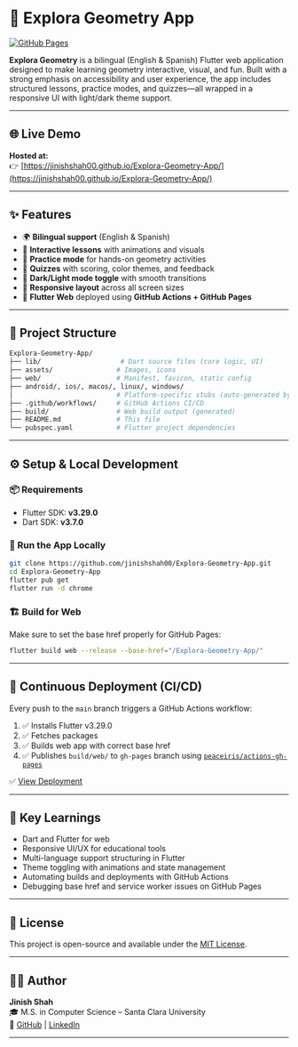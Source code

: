 # 📐 Explora Geometry App

[![GitHub Pages](https://img.shields.io/badge/live-demo-blue?style=for-the-badge&logo=github)](https://jinishshah00.github.io/Explora-Geometry-App/)

**Explora Geometry** is a bilingual (English & Spanish) Flutter web application designed to make learning geometry interactive, visual, and fun. Built with a strong emphasis on accessibility and user experience, the app includes structured lessons, practice modes, and quizzes—all wrapped in a responsive UI with light/dark theme support.

---

## 🌐 Live Demo

**Hosted at:**  
👉 [https://jinishshah00.github.io/Explora-Geometry-App/](https://jinishshah00.github.io/Explora-Geometry-App/)

---

## ✨ Features

- 🌍 **Bilingual support** (English & Spanish)
- 🧠 **Interactive lessons** with animations and visuals
- 📝 **Practice mode** for hands-on geometry activities
- 🎯 **Quizzes** with scoring, color themes, and feedback
- 🌙 **Dark/Light mode toggle** with smooth transitions
- 📱 **Responsive layout** across all screen sizes
- 🚀 **Flutter Web** deployed using **GitHub Actions + GitHub Pages**

---

## 📂 Project Structure

```bash
Explora-Geometry-App/
├── lib/                    # Dart source files (core logic, UI)
├── assets/                # Images, icons
├── web/                   # Manifest, favicon, static config
├── android/, ios/, macos/, linux/, windows/
│                          # Platform-specific stubs (auto-generated by Flutter)
├── .github/workflows/     # GitHub Actions CI/CD
├── build/                 # Web build output (generated)
├── README.md              # This file
└── pubspec.yaml           # Flutter project dependencies
```

---

## ⚙️ Setup & Local Development

### 📦 Requirements

- Flutter SDK: **v3.29.0**
- Dart SDK: **v3.7.0**

### 🚀 Run the App Locally

```bash
git clone https://github.com/jinishshah00/Explora-Geometry-App.git
cd Explora-Geometry-App
flutter pub get
flutter run -d chrome
```

### 🏗️ Build for Web

Make sure to set the base href properly for GitHub Pages:

```bash
flutter build web --release --base-href="/Explora-Geometry-App/"
```

---

## 🔁 Continuous Deployment (CI/CD)

Every push to the `main` branch triggers a GitHub Actions workflow:

1. ✅ Installs Flutter v3.29.0
2. ✅ Fetches packages
3. ✅ Builds web app with correct base href
4. ✅ Publishes `build/web/` to `gh-pages` branch using [`peaceiris/actions-gh-pages`](https://github.com/peaceiris/actions-gh-pages)

✅ [View Deployment](https://jinishshah00.github.io/Explora-Geometry-App/)

---

## 🧠 Key Learnings

- Dart and Flutter for web
- Responsive UI/UX for educational tools
- Multi-language support structuring in Flutter
- Theme toggling with animations and state management
- Automating builds and deployments with GitHub Actions
- Debugging base href and service worker issues on GitHub Pages

---

## 📄 License

This project is open-source and available under the [MIT License](LICENSE).

---

## 🙋‍♂️ Author

**Jinish Shah**  
🎓 M.S. in Computer Science – Santa Clara University  
🔗 [GitHub](https://github.com/jinishshah00) | [LinkedIn](https://www.linkedin.com/in/shahjinish/)

---

